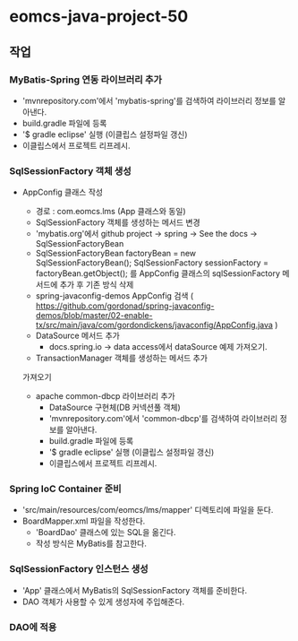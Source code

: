 # eomcs-java-project-50

## 작업

### MyBatis-Spring 연동 라이브러리 추가

 - 'mvnrepository.com'에서 'mybatis-spring'를 검색하여 라이브러리 정보를 알아낸다.
 - build.gradle 파일에 등록
 - '$ gradle eclipse' 실행 (이클립스 설정파일 갱신)
 - 이클립스에서 프로젝트 리프레시.

### SqlSessionFactory 객체 생성

 - AppConfig 클래스 작성
    - 경로 : com.eomcs.lms (App 클래스와 동일)
    - SqlSessionFactory 객체를 생성하는 메서드 변경
    - 'mybatis.org'에서 github project -> spring -> See the docs -> SqlSessionFactoryBean
    - SqlSessionFactoryBean factoryBean = new SqlSessionFactoryBean();
      SqlSessionFactory sessionFactory = factoryBean.getObject(); 를
      AppConfig 클래스의 sqlSessionFactory 메서드에 추가 후 기존 방식 삭제
    - spring-javaconfig-demos AppConfig 검색
      (  https://github.com/gordonad/spring-javaconfig-demos/blob/master/02-enable-tx/src/main/java/com/gordondickens/javaconfig/AppConfig.java
      )
    - DataSource 메서드 추가
       - docs.spring.io -> data access에서 dataSource 예제 가져오기.
    - TransactionManager 객체를 생성하는 메서드 추가
    
   가져오기

    - apache common-dbcp 라이브러리 추가
       - DataSource 구현체(DB 커넥션풀 객체)
       - 'mvnrepository.com'에서 'common-dbcp'를 검색하여 라이브러리 정보를 알아낸다.
       - build.gradle 파일에 등록
       - '$ gradle eclipse' 실행 (이클립스 설정파일 갱신)
       - 이클립스에서 프로젝트 리프레시.

      




### Spring IoC Container 준비

 - 'src/main/resources/com/eomcs/lms/mapper' 디렉토리에 파일을 둔다.
 - BoardMapper.xml 파일을 작성한다.
    - 'BoardDao' 클래스에 있는 SQL을 옮긴다.
    - 작성 방식은 MyBatis를 참고한다.

### SqlSessionFactory 인스턴스 생성

 - 'App' 클래스에서 MyBatis의 SqlSessionFactory 객체를 준비한다.
 - DAO 객체가 사용할 수 있게 생성자에 주입해준다.

### DAO에 적용